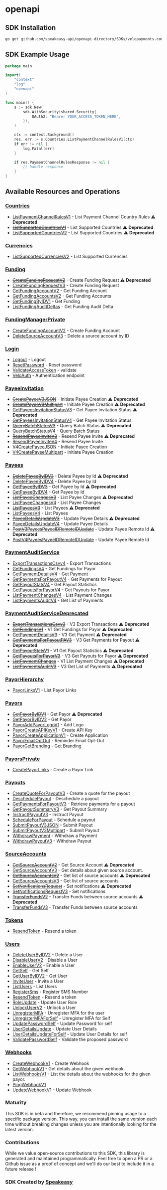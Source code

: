 # openapi

<!-- Start SDK Installation -->
## SDK Installation

```bash
go get github.com/speakeasy-api/openapi-directory/SDKs/velopayments.com/2.35.57/go
```
<!-- End SDK Installation -->

## SDK Example Usage
<!-- Start SDK Example Usage -->
```go
package main

import(
	"context"
	"log"
	"openapi"
)

func main() {
    s := sdk.New(
        sdk.WithSecurity(shared.Security{
            OAuth2: "Bearer YOUR_ACCESS_TOKEN_HERE",
        }),
    )

    ctx := context.Background()
    res, err := s.Countries.ListPaymentChannelRulesV1(ctx)
    if err != nil {
        log.Fatal(err)
    }

    if res.PaymentChannelRulesResponse != nil {
        // handle response
    }
}
```
<!-- End SDK Example Usage -->

<!-- Start SDK Available Operations -->
## Available Resources and Operations


### [Countries](docs/countries/README.md)

* [~~ListPaymentChannelRulesV1~~](docs/countries/README.md#listpaymentchannelrulesv1) - List Payment Channel Country Rules :warning: **Deprecated**
* [~~ListSupportedCountriesV1~~](docs/countries/README.md#listsupportedcountriesv1) - List Supported Countries :warning: **Deprecated**
* [~~ListSupportedCountriesV2~~](docs/countries/README.md#listsupportedcountriesv2) - List Supported Countries :warning: **Deprecated**

### [Currencies](docs/currencies/README.md)

* [ListSupportedCurrenciesV2](docs/currencies/README.md#listsupportedcurrenciesv2) - List Supported Currencies

### [Funding](docs/funding/README.md)

* [~~CreateFundingRequestV2~~](docs/funding/README.md#createfundingrequestv2) - Create Funding Request :warning: **Deprecated**
* [CreateFundingRequestV3](docs/funding/README.md#createfundingrequestv3) - Create Funding Request
* [GetFundingAccountV2](docs/funding/README.md#getfundingaccountv2) - Get Funding Account
* [GetFundingAccountsV2](docs/funding/README.md#getfundingaccountsv2) - Get Funding Accounts
* [GetFundingByIDV1](docs/funding/README.md#getfundingbyidv1) - Get Funding
* [ListFundingAuditDeltas](docs/funding/README.md#listfundingauditdeltas) - Get Funding Audit Delta

### [FundingManagerPrivate](docs/fundingmanagerprivate/README.md)

* [CreateFundingAccountV2](docs/fundingmanagerprivate/README.md#createfundingaccountv2) - Create Funding Account
* [DeleteSourceAccountV3](docs/fundingmanagerprivate/README.md#deletesourceaccountv3) - Delete a source account by ID

### [Login](docs/login/README.md)

* [Logout](docs/login/README.md#logout) - Logout
* [ResetPassword](docs/login/README.md#resetpassword) - Reset password
* [ValidateAccessToken](docs/login/README.md#validateaccesstoken) - validate
* [VeloAuth](docs/login/README.md#veloauth) - Authentication endpoint

### [PayeeInvitation](docs/payeeinvitation/README.md)

* [~~CreatePayeeV3JSON~~](docs/payeeinvitation/README.md#createpayeev3json) - Initiate Payee Creation :warning: **Deprecated**
* [~~CreatePayeeV3Multipart~~](docs/payeeinvitation/README.md#createpayeev3multipart) - Initiate Payee Creation :warning: **Deprecated**
* [~~GetPayeesInvitationStatusV3~~](docs/payeeinvitation/README.md#getpayeesinvitationstatusv3) - Get Payee Invitation Status :warning: **Deprecated**
* [GetPayeesInvitationStatusV4](docs/payeeinvitation/README.md#getpayeesinvitationstatusv4) - Get Payee Invitation Status
* [~~QueryBatchStatusV3~~](docs/payeeinvitation/README.md#querybatchstatusv3) - Query Batch Status :warning: **Deprecated**
* [QueryBatchStatusV4](docs/payeeinvitation/README.md#querybatchstatusv4) - Query Batch Status
* [~~ResendPayeeInviteV3~~](docs/payeeinvitation/README.md#resendpayeeinvitev3) - Resend Payee Invite :warning: **Deprecated**
* [ResendPayeeInviteV4](docs/payeeinvitation/README.md#resendpayeeinvitev4) - Resend Payee Invite
* [V4CreatePayeeJSON](docs/payeeinvitation/README.md#v4createpayeejson) - Initiate Payee Creation
* [V4CreatePayeeMultipart](docs/payeeinvitation/README.md#v4createpayeemultipart) - Initiate Payee Creation

### [Payees](docs/payees/README.md)

* [~~DeletePayeeByIDV3~~](docs/payees/README.md#deletepayeebyidv3) - Delete Payee by Id :warning: **Deprecated**
* [DeletePayeeByIDV4](docs/payees/README.md#deletepayeebyidv4) - Delete Payee by Id
* [~~GetPayeeByIDV3~~](docs/payees/README.md#getpayeebyidv3) - Get Payee by Id :warning: **Deprecated**
* [GetPayeeByIDV4](docs/payees/README.md#getpayeebyidv4) - Get Payee by Id
* [~~ListPayeeChangesV3~~](docs/payees/README.md#listpayeechangesv3) - List Payee Changes :warning: **Deprecated**
* [ListPayeeChangesV4](docs/payees/README.md#listpayeechangesv4) - List Payee Changes
* [~~ListPayeesV3~~](docs/payees/README.md#listpayeesv3) - List Payees :warning: **Deprecated**
* [ListPayeesV4](docs/payees/README.md#listpayeesv4) - List Payees
* [~~PayeeDetailsUpdateV3~~](docs/payees/README.md#payeedetailsupdatev3) - Update Payee Details :warning: **Deprecated**
* [PayeeDetailsUpdateV4](docs/payees/README.md#payeedetailsupdatev4) - Update Payee Details
* [~~PostV3PayeesPayeeIDRemoteIDUpdate~~](docs/payees/README.md#postv3payeespayeeidremoteidupdate) - Update Payee Remote Id :warning: **Deprecated**
* [PostV4PayeesPayeeIDRemoteIDUpdate](docs/payees/README.md#postv4payeespayeeidremoteidupdate) - Update Payee Remote Id

### [PaymentAuditService](docs/paymentauditservice/README.md)

* [ExportTransactionsCsvv4](docs/paymentauditservice/README.md#exporttransactionscsvv4) - Export Transactions
* [GetFundingsV4](docs/paymentauditservice/README.md#getfundingsv4) - Get Fundings for Payor
* [GetPaymentDetailsV4](docs/paymentauditservice/README.md#getpaymentdetailsv4) - Get Payment
* [GetPaymentsForPayoutV4](docs/paymentauditservice/README.md#getpaymentsforpayoutv4) - Get Payments for Payout
* [GetPayoutStatsV4](docs/paymentauditservice/README.md#getpayoutstatsv4) - Get Payout Statistics
* [GetPayoutsForPayorV4](docs/paymentauditservice/README.md#getpayoutsforpayorv4) - Get Payouts for Payor
* [ListPaymentChangesV4](docs/paymentauditservice/README.md#listpaymentchangesv4) - List Payment Changes
* [ListPaymentsAuditV4](docs/paymentauditservice/README.md#listpaymentsauditv4) - Get List of Payments

### [PaymentAuditServiceDeprecated](docs/paymentauditservicedeprecated/README.md)

* [~~ExportTransactionsCsvv3~~](docs/paymentauditservicedeprecated/README.md#exporttransactionscsvv3) - V3 Export Transactions :warning: **Deprecated**
* [~~GetFundingsV1~~](docs/paymentauditservicedeprecated/README.md#getfundingsv1) - V1 Get Fundings for Payor :warning: **Deprecated**
* [~~GetPaymentDetailsV3~~](docs/paymentauditservicedeprecated/README.md#getpaymentdetailsv3) - V3 Get Payment :warning: **Deprecated**
* [~~GetPaymentsForPayoutPAV3~~](docs/paymentauditservicedeprecated/README.md#getpaymentsforpayoutpav3) - V3 Get Payments for Payout :warning: **Deprecated**
* [~~GetPayoutStatsV1~~](docs/paymentauditservicedeprecated/README.md#getpayoutstatsv1) - V1 Get Payout Statistics :warning: **Deprecated**
* [~~GetPayoutsForPayorV3~~](docs/paymentauditservicedeprecated/README.md#getpayoutsforpayorv3) - V3 Get Payouts for Payor :warning: **Deprecated**
* [~~ListPaymentChanges~~](docs/paymentauditservicedeprecated/README.md#listpaymentchanges) - V1 List Payment Changes :warning: **Deprecated**
* [~~ListPaymentsAuditV3~~](docs/paymentauditservicedeprecated/README.md#listpaymentsauditv3) - V3 Get List of Payments :warning: **Deprecated**

### [PayorHierarchy](docs/payorhierarchy/README.md)

* [PayorLinksV1](docs/payorhierarchy/README.md#payorlinksv1) - List Payor Links

### [Payors](docs/payors/README.md)

* [~~GetPayorByIDV1~~](docs/payors/README.md#getpayorbyidv1) - Get Payor :warning: **Deprecated**
* [GetPayorByIDV2](docs/payors/README.md#getpayorbyidv2) - Get Payor
* [PayorAddPayorLogoV1](docs/payors/README.md#payoraddpayorlogov1) - Add Logo
* [PayorCreateAPIKeyV1](docs/payors/README.md#payorcreateapikeyv1) - Create API Key
* [PayorCreateApplicationV1](docs/payors/README.md#payorcreateapplicationv1) - Create Application
* [PayorEmailOptOut](docs/payors/README.md#payoremailoptout) - Reminder Email Opt-Out
* [PayorGetBranding](docs/payors/README.md#payorgetbranding) - Get Branding

### [PayorsPrivate](docs/payorsprivate/README.md)

* [CreatePayorLinks](docs/payorsprivate/README.md#createpayorlinks) - Create a Payor Link

### [Payouts](docs/payouts/README.md)

* [CreateQuoteForPayoutV3](docs/payouts/README.md#createquoteforpayoutv3) - Create a quote for the payout
* [DeschedulePayout](docs/payouts/README.md#deschedulepayout) - Deschedule a payout
* [GetPaymentsForPayoutV3](docs/payouts/README.md#getpaymentsforpayoutv3) - Retrieve payments for a payout
* [GetPayoutSummaryV3](docs/payouts/README.md#getpayoutsummaryv3) - Get Payout Summary
* [InstructPayoutV3](docs/payouts/README.md#instructpayoutv3) - Instruct Payout
* [ScheduleForPayout](docs/payouts/README.md#scheduleforpayout) - Schedule a payout
* [SubmitPayoutV3JSON](docs/payouts/README.md#submitpayoutv3json) - Submit Payout
* [SubmitPayoutV3Multipart](docs/payouts/README.md#submitpayoutv3multipart) - Submit Payout
* [WithdrawPayment](docs/payouts/README.md#withdrawpayment) - Withdraw a Payment
* [WithdrawPayoutV3](docs/payouts/README.md#withdrawpayoutv3) - Withdraw Payout

### [SourceAccounts](docs/sourceaccounts/README.md)

* [~~GetSourceAccountV2~~](docs/sourceaccounts/README.md#getsourceaccountv2) - Get Source Account :warning: **Deprecated**
* [GetSourceAccountV3](docs/sourceaccounts/README.md#getsourceaccountv3) - Get details about given source account.
* [~~GetSourceAccountsV2~~](docs/sourceaccounts/README.md#getsourceaccountsv2) - Get list of source accounts :warning: **Deprecated**
* [GetSourceAccountsV3](docs/sourceaccounts/README.md#getsourceaccountsv3) - Get list of source accounts
* [~~SetNotificationsRequest~~](docs/sourceaccounts/README.md#setnotificationsrequest) - Set notifications :warning: **Deprecated**
* [SetNotificationsRequestV3](docs/sourceaccounts/README.md#setnotificationsrequestv3) - Set notifications
* [~~TransferFundsV2~~](docs/sourceaccounts/README.md#transferfundsv2) - Transfer Funds between source accounts :warning: **Deprecated**
* [TransferFundsV3](docs/sourceaccounts/README.md#transferfundsv3) - Transfer Funds between source accounts

### [Tokens](docs/tokens/README.md)

* [ResendToken](docs/tokens/README.md#resendtoken) - Resend a token

### [Users](docs/users/README.md)

* [DeleteUserByIDV2](docs/users/README.md#deleteuserbyidv2) - Delete a User
* [DisableUserV2](docs/users/README.md#disableuserv2) - Disable a User
* [EnableUserV2](docs/users/README.md#enableuserv2) - Enable a User
* [GetSelf](docs/users/README.md#getself) - Get Self
* [GetUserByIDV2](docs/users/README.md#getuserbyidv2) - Get User
* [InviteUser](docs/users/README.md#inviteuser) - Invite a User
* [ListUsers](docs/users/README.md#listusers) - List Users
* [RegisterSms](docs/users/README.md#registersms) - Register SMS Number
* [ResendToken](docs/users/README.md#resendtoken) - Resend a token
* [RoleUpdate](docs/users/README.md#roleupdate) - Update User Role
* [UnlockUserV2](docs/users/README.md#unlockuserv2) - Unlock a User
* [UnregisterMFA](docs/users/README.md#unregistermfa) - Unregister MFA for the user
* [UnregisterMFAForSelf](docs/users/README.md#unregistermfaforself) - Unregister MFA for Self
* [UpdatePasswordSelf](docs/users/README.md#updatepasswordself) - Update Password for self
* [UserDetailsUpdate](docs/users/README.md#userdetailsupdate) - Update User Details
* [UserDetailsUpdateForSelf](docs/users/README.md#userdetailsupdateforself) - Update User Details for self
* [ValidatePasswordSelf](docs/users/README.md#validatepasswordself) - Validate the proposed password

### [Webhooks](docs/webhooks/README.md)

* [CreateWebhookV1](docs/webhooks/README.md#createwebhookv1) - Create Webhook
* [GetWebhookV1](docs/webhooks/README.md#getwebhookv1) - Get details about the given webhook.
* [ListWebhooksV1](docs/webhooks/README.md#listwebhooksv1) - List the details about the webhooks for the given payor.
* [PingWebhookV1](docs/webhooks/README.md#pingwebhookv1)
* [UpdateWebhookV1](docs/webhooks/README.md#updatewebhookv1) - Update Webhook
<!-- End SDK Available Operations -->

### Maturity

This SDK is in beta and therefore, we recommend pinning usage to a specific package version.
This way, you can install the same version each time without breaking changes unless you are intentionally
looking for the latest version.

### Contributions

While we value open-source contributions to this SDK, this library is generated and maintained programmatically.
Feel free to open a PR or a Github issue as a proof of concept and we'll do our best to include it in a future release !

### SDK Created by [Speakeasy](https://docs.speakeasyapi.dev/docs/using-speakeasy/client-sdks)

